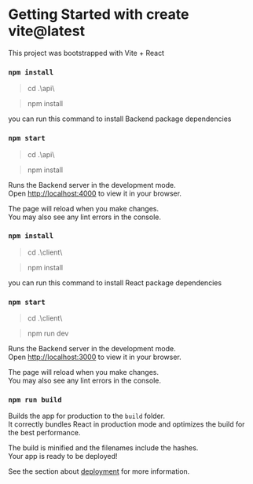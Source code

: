# Getting Started with create vite@latest

This project was bootstrapped with Vite + React

### `npm install`

> cd .\api\

> npm install

you can run this command to install Backend package dependencies

### `npm start`

> cd .\api\

> npm install

Runs the Backend server in the development mode.\
Open [http://localhost:4000](http://localhost:4000) to view it in your browser.

The page will reload when you make changes.\
You may also see any lint errors in the console.

### `npm install`

> cd .\client\

> npm install

you can run this command to install React package dependencies

### `npm start`

> cd .\client\

> npm run dev

Runs the Backend server in the development mode.\
Open [http://localhost:3000](http://localhost:3000) to view it in your browser.

The page will reload when you make changes.\
You may also see any lint errors in the console.

### `npm run build`

Builds the app for production to the `build` folder.\
It correctly bundles React in production mode and optimizes the build for the best performance.

The build is minified and the filenames include the hashes.\
Your app is ready to be deployed!

See the section about [deployment](https://facebook.github.io/create-react-app/docs/deployment) for more information.

